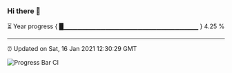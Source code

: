 ### Hi there 👋

⏳ Year progress { █▁▁▁▁▁▁▁▁▁▁▁▁▁▁▁▁▁▁▁▁▁▁▁▁▁▁▁▁▁ } 4.25 %

---

⏰ Updated on Sat, 16 Jan 2021 12:30:29 GMT

![Progress Bar CI](https://github.com/liununu/liununu/workflows/Progress%20Bar%20CI/badge.svg)

